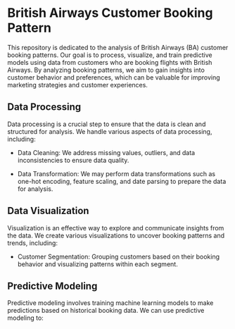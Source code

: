# British Airways Customer Booking Pattern

This repository is dedicated to the analysis of British Airways (BA) customer booking patterns. Our goal is to process, visualize, and train predictive models using data from customers who are booking flights with British Airways. By analyzing booking patterns, we aim to gain insights into customer behavior and preferences, which can be valuable for improving marketing strategies and customer experiences.

## Data Processing

Data processing is a crucial step to ensure that the data is clean and structured for analysis. We handle various aspects of data processing, including:

- Data Cleaning: We address missing values, outliers, and data inconsistencies to ensure data quality.

- Data Transformation: We may perform data transformations such as one-hot encoding, feature scaling, and date parsing to prepare the data for analysis.

## Data Visualization

Visualization is an effective way to explore and communicate insights from the data. We create various visualizations to uncover booking patterns and trends, including:

- Customer Segmentation: Grouping customers based on their booking behavior and visualizing patterns within each segment.

## Predictive Modeling

Predictive modeling involves training machine learning models to make predictions based on historical booking data. We can use predictive modeling to:
